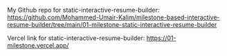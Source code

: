 My Github repo for static-interactive-resume-builder:
https://github.com/Mohammed-Umair-Kalim/milestone-based-interactive-resume-builder/tree/main/01-milestone-static-interactive-resume-builder

Vercel link for static-interactive-resume-builder:
https://01-milestone.vercel.app/
